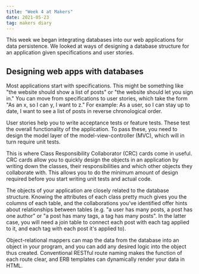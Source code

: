 ```yaml
---
title: "Week 4 at Makers"
date: 2021-05-23
tag: makers diary
---
```


This week we began integrating databases into our web applications for data persistence. We looked at ways of designing a database structure for an application given specifications and user stories.

## Designing web apps with databases

Most applications start with specifications. This might be something like "the website should show a list of posts" or "the website should let you sign in." You can move from specifications to user stories, which take the form "As an x, so I can y, I want to z." For example: As a user, so I can stay up to date, I want to see a list of posts in reverse chronological order.

User stories help you to write acceptance tests or feature tests. These test the overall functionality of the application. To pass these, you need to design the model layer of the model-view-controller (MVC), which will in turn require unit tests. 

This is where Class Responsibility Collaborator (CRC) cards come in useful. CRC cards allow you to quickly design the objects in an application by writing down the classes, their responsibilities and which other objects they collaborate with. This allows you to do the minimum amount of design required before you start writing unit tests and actual code.

The objects of your application are closely related to the database structure. Knowing the attributes of each class pretty much gives you the columns of each table, and the collaborations you've identified offer hints about relationships between tables (e.g. "a user has many posts, a post has one author" or "a post has many tags, a tag has many posts". In the latter case, you will need a join table to connect each post with each tag applied to it, and each tag with each post it's applied to). 

Object-relational mappers can map the data from the database into an object in your program, and you can add any desired logic into the object thus created. Conventional RESTful route naming makes the function of each route clear, and ERB templates can dynamically render your data in HTML.